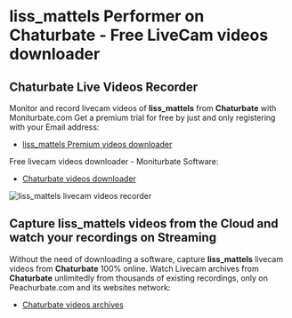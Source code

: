 # liss_mattels Performer on Chaturbate - Free LiveCam videos downloader

## Chaturbate Live Videos Recorder

Monitor and record livecam videos of **liss_mattels** from **Chaturbate** with Moniturbate.com
Get a premium trial for free by just and only registering with your Email address:
* [liss_mattels Premium videos downloader](https://moniturbate.com/request-demo-licence-key.html)

Free livecam videos downloader - Moniturbate Software:
* [Chaturbate videos downloader](https://moniturbate.com/moniturbate-download-software.html)

![liss_mattels livecam videos recorder](https://peachurnet.com/templates/moniturbate-software.png)


## Capture liss_mattels videos from the Cloud and watch your recordings on Streaming

Without the need of downloading a software, capture **liss_mattels** livecam videos from **Chaturbate** 100% online.
Watch Livecam archives from **Chaturbate** unlimitedly from thousands of existing recordings, only on Peachurbate.com and its websites network:
* [Chaturbate videos archives](https://peachurnet.com/)
